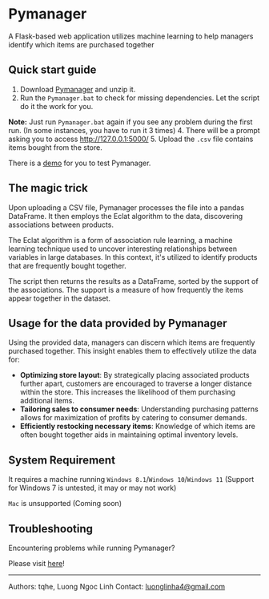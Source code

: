 # Pymanager
A Flask-based web application utilizes machine learning to help managers identify which items are purchased together

## Quick start guide
1. Download [Pymanager](https://github.com/get-wright/Pymanager/archive/refs/heads/main.zip) and unzip it.
2. Run the `Pymanager.bat` to check for missing dependencies. Let the script do it the work for you.
   
  **Note:** Just run `Pymanager.bat` again if you see any problem during the first run. (In some instances, you have to run it 3 times)
4. There will be a prompt asking you to access http://127.0.0.1:5000/
5. Upload the `.csv` file contains items bought from the store.

There is a [demo](https://drive.google.com/file/d/1GH25Ta3nKlSzIzbsGxn1y0EZjjbCpSuv/view?usp=sharing) for you to test Pymanager.


## The magic trick

Upon uploading a CSV file, Pymanager processes the file into a pandas DataFrame. It then employs the Eclat algorithm to the data, discovering associations between products.

The Eclat algorithm is a form of association rule learning, a machine learning technique used to uncover interesting relationships between variables in large databases. In this context, it's utilized to identify products that are frequently bought together.

The script then returns the results as a DataFrame, sorted by the support of the associations. The support is a measure of how frequently the items appear together in the dataset.

## Usage for the data provided by Pymanager
Using the provided data, managers can discern which items are frequently purchased together. This insight enables them to effectively utilize the data for:

- **Optimizing store layout**: By strategically placing associated products further apart, customers are encouraged to traverse a longer distance within the store. This increases the likelihood of them purchasing additional items.
- **Tailoring sales to consumer needs**: Understanding purchasing patterns allows for maximization of profits by catering to consumer demands.
- **Efficiently restocking necessary items**: Knowledge of which items are often bought together aids in maintaining optimal inventory levels.

## System Requirement 
It requires a machine running `Windows 8.1`/`Windows 10`/`Windows 11` (Support for Windows 7 is untested, it may or may not work)

`Mac` is unsupported (Coming soon)

## Troubleshooting
Encountering problems while running Pymanager? 

Please visit [here](docs/Troubleshooting.md)!


_____________________________________________________________________
Authors: tqhe, Luong Ngoc Linh
Contact: luonglinha4@gmail.com




 
